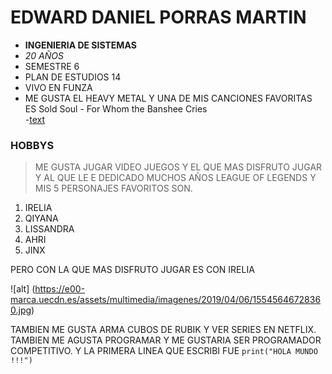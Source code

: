 # EDWARD DANIEL PORRAS MARTIN
* **INGENIERIA DE SISTEMAS**
* *20 AÑOS*
* SEMESTRE 6
* PLAN DE ESTUDIOS 14
* VIVO EN FUNZA
* ME GUSTA EL HEAVY METAL Y UNA DE MIS CANCIONES FAVORITAS ES Sold Soul - For Whom the Banshee Cries\
    -[text](https://www.youtube.com/watch?v=p60mBsb6MeE)



### HOBBYS
>ME GUSTA JUGAR VIDEO JUEGOS Y EL QUE MAS DISFRUTO JUGAR Y AL QUE LE E DEDICADO MUCHOS AÑOS
LEAGUE OF LEGENDS Y MIS 5 PERSONAJES FAVORITOS SON.
1. IRELIA
2. QIYANA
3. LISSANDRA
4. AHRI
5. JINX

PERO CON LA QUE MAS DISFRUTO JUGAR ES CON IRELIA

![alt] (https://e00-marca.uecdn.es/assets/multimedia/imagenes/2019/04/06/15545646728360.jpg)

TAMBIEN ME GUSTA ARMA CUBOS DE RUBIK Y VER SERIES EN NETFLIX.
TAMBIEN ME AGUSTA PROGRAMAR Y ME GUSTARIA SER PROGRAMADOR COMPETITIVO. Y LA PRIMERA 
LINEA QUE ESCRIBI FUE `print("HOLA MUNDO !!!")`